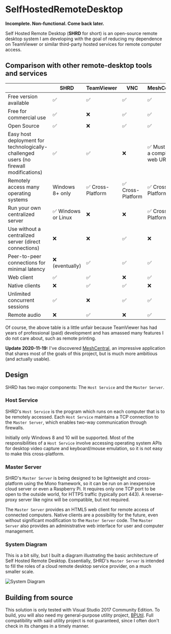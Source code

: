# SelfHostedRemoteDesktop
**Incomplete.  Non-functional.  Come back later.**

Self Hosted Remote Desktop (**SHRD** for short) is an open-source remote desktop system I am developing with the goal of reducing my dependence on TeamViewer or similar third-party hosted services for remote computer access.

## Comparison with other remote-desktop tools and services

|                               | SHRD     | TeamViewer | VNC          | MeshCentral  |
| ----------------------------- | -------- | ---------- | ------------ |--------------|
| Free version available        | ✅ | ✅ | ✅ | ✅ |
| Free for commercial use       | ✅ | ❌ | ✅ | ✅ |
| Open Source                   | ✅ | ❌ | ✅ | ✅ |
| Easy host deployment for technologically-challenged users (no firewall modifications)  | ✅ | ✅ | ❌ | ✅ Must load a complex web URL |
| Remotely access many operating systems  | Windows 8+ only | ✅ Cross-Platform | ✅ Cross-Platform | ✅ Cross-Platform |
| Run your own centralized server         | ✅ Windows or Linux | ❌ | ❌ | ✅ Cross-Platform |
| Use without a centralized server (direct connections) | ❌ | ❌ | ✅ | ❌ |
| Peer-to-peer connections for minimal latency | ❌ (eventually) | ✅ | ✅ | ✅ |
| Web client                           | ✅ | ✅ | ❌ | ✅ |
| Native clients                       | ❌ | ✅ | ✅ | ❌ |
| Unlimited concurrent sessions        | ✅ | ❌ | ✅ | ✅ |
| Remote audio                         | ❌ | ✅ | ❌ | ✅ |

Of course, the above table is a little unfair because TeamViewer has had years of professional (paid) development and has amassed many features I do not care about, such as remote printing.

**Update 2020-11-19:** I've discovered [MeshCentral](https://github.com/Ylianst/MeshCentral), an impressive application that shares most of the goals of this project, but is much more ambitious (and actually usable).

## Design

SHRD has two major components:  The `Host Service` and the `Master Server`.

### Host Service
SHRD's `Host Service` is the program which runs on each computer that is to be remotely accessed.  Each `Host Service` maintains a TCP connection to the `Master Server`, which enables two-way communication through firewalls.

Initially only Windows 8 and 10 will be supported.  Most of the responsibilities of a `Host Service` involve accessing operating system APIs for desktop video capture and keyboard/mouse emulation, so it is not easy to make this cross-platform.

### Master Server
SHRD's `Master Server` is being designed to be lightweight and cross-platform using the Mono framework, so it can be run on an inexpensive cloud server or even a Raspberry Pi.  It requires only one TCP port to be open to the outside world, for HTTPS traffic (typically port 443).  A reverse-proxy server like nginx will be compatible, but not required.

The `Master Server` provides an HTML5 web client for remote access of connected computers.  Native clients are a possibility for the future, even without significant modification to the `Master Server` code.  The `Master Server` also provides an administrative web interface for user and computer management.

### System Diagram

This is a bit silly, but I built a diagram illustrating the basic architecture of Self Hosted Remote Desktop.  Essentially, SHRD's `Master Server` is intended to fill the roles of a cloud remote desktop service provider, on a much smaller scale.

![System Diagram](https://i.imgur.com/anlKuO0.png)

## Building from source

This solution is only tested with Visual Studio 2017 Community Edition.  To build, you will also need my general-purpose utility project, [BPUtil](https://github.com/bp2008/BPUtil).  Full compatibility with said utility project is not guaranteed, since I often don't check in its changes in a timely manner.
